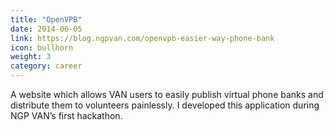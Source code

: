 ```yaml
---
title: "OpenVPB"
date: 2014-06-05
link: https://blog.ngpvan.com/openvpb-easier-way-phone-bank
icon: bullhorn
weight: 3
category: career
---
```


A website which allows VAN users to easily publish virtual phone banks and distribute them to volunteers painlessly. I developed this application during NGP VAN’s first hackathon.